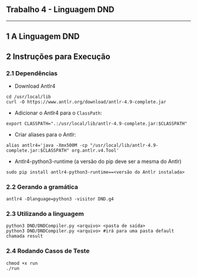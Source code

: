 ## Trabalho 4 - Linguagem DND
---
## 1  A Linguagem DND


## 2  Instruções para Execução
### 2.1  Dependências 
* Download Antlr4
```
cd /usr/local/lib
curl -O https://www.antlr.org/download/antlr-4.9-complete.jar 
```
* Adicionar o Antlr4 para o ```ClassPath```:
```
export CLASSPATH=".:/usr/local/lib/antlr-4.9-complete.jar:$CLASSPATH"
```
* Criar aliases para o Antlr:
```
alias antlr4='java -Xmx500M -cp "/usr/local/lib/antlr-4.9-complete.jar:$CLASSPATH" org.antlr.v4.Tool'
```

* Antlr4-python3-runtime (a versão do pip deve ser a mesma do Antlr)
```
sudo pip install antlr4-python3-runtime==<versão do Antlr instalada>
```

### 2.2  Gerando a gramática
```
antlr4 -Dlanguage=python3 -visitor DND.g4
```

### 2.3 Utilizando a linguagem
```
python3 DND/DNDCompiler.py <arquivo> <pasta de saída>
python3 DND/DNDCompiler.py <arquivo> #irá para uma pasta default chamada result
```


### 2.4 Rodando Casos de Teste
```
chmod +x run
./run
```

